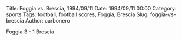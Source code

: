 Title: Foggia vs. Brescia, 1994/09/11
Date: 1994/09/11 00:00
Category: sports
Tags: football, football scores, Foggia, Brescia
Slug: foggia-vs-brescia
Author: carbonero


Foggia 3 - 1 Brescia
